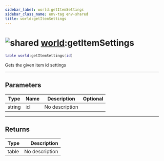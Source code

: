 ```yaml
---
sidebar_label: world:getItemSettings
sidebar_class_name: env-tag env-shared
title: world:getItemSettings
---
```


# <img src='/img/wiki/shared.png' alt='shared' classname='env-tag' /> [world](../world/README.md):getItemSettings

```lua
table world:getItemSettings(id)
```

Gets the given item id settings<br/>

-----------------
## Parameters

| Type   | Name | Description | Optional |
| ------ | ---- | ----------- | -------: |
| string | id | No description |   |

-----------------
## Returns

| Type   | Description |
| ------ | ----------: |
| table | No description |
